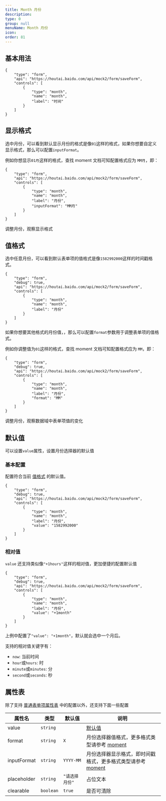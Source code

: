 ```yaml
---
title: Month 月份
description:
type: 0
group: null
menuName: Month 月份
icon:
order: 81
---
```


## 基本用法

```schema: scope="body"
{
    "type": "form",
    "api": "https://houtai.baidu.com/api/mock2/form/saveForm",
    "controls": [
        {
            "type": "month",
            "name": "month",
            "label": "时间"
        }
    ]
}
```

## 显示格式

选中月份，可以看到默认显示月份的格式是像`01`这样的格式，如果你想要自定义显示格式，那么可以配置`inputFormat`。

例如你想显示`01月`这样的格式，查找 moment 文档可知配置格式应为 `MM月`，即：

```schema: scope="body"
{
    "type": "form",
    "api": "https://houtai.baidu.com/api/mock2/form/saveForm",
    "controls": [
        {
            "type": "month",
            "name": "month",
            "label": "月份",
            "inputFormat": "MM月"
        }
    ]
}
```

调整月份，观察显示格式

## 值格式

选中任意月份，可以看到默认表单项的值格式是像`1582992000`这样的时间戳格式。

```schema: scope="body"
{
    "type": "form",
    "debug": true,
    "api": "https://houtai.baidu.com/api/mock2/form/saveForm",
    "controls": [
        {
            "type": "month",
            "name": "month",
            "label": "月份"
        }
    ]
}
```

如果你想要其他格式的月份值，，那么可以配置`format`参数用于调整表单项的值格式。

例如你调整值为`01`这样的格式，查找 moment 文档可知配置格式应为 `MM`，即：

```schema: scope="body"
{
    "type": "form",
    "debug": true,
    "api": "https://houtai.baidu.com/api/mock2/form/saveForm",
    "controls": [
        {
            "type": "month",
            "name": "month",
            "label": "月份",
            "format": "MM"
        }
    ]
}
```

调整月份，观察数据域中表单项值的变化

## 默认值

可以设置`value`属性，设置月份选择器的默认值

### 基本配置

配置符合当前 [值格式](./date#%E5%80%BC%E6%A0%BC%E5%BC%8F) 的默认值。

```schema: scope="body"
{
    "type": "form",
    "debug": true,
    "api": "https://houtai.baidu.com/api/mock2/form/saveForm",
    "controls": [
        {
            "type": "month",
            "name": "month",
            "label": "月份",
            "value": "1582992000"
        }
    ]
}
```

### 相对值

`value` 还支持类似像`"+1hours"`这样的相对值，更加便捷的配置默认值

```schema: scope="body"
{
    "type": "form",
    "debug": true,
    "api": "https://houtai.baidu.com/api/mock2/form/saveForm",
    "controls": [
        {
            "type": "month",
            "name": "month",
            "label": "月份",
            "value": "+1month"
        }
    ]
}
```

上例中配置了`"value": "+1month"`，默认就会选中一个月后。

支持的相对值关键字有：

- `now`: 当前时间
- `hour`或`hours`: 时
- `minute`或`minutes`: 分
- `second`或`seconds`: 秒

## 属性表

除了支持 [普通表单项属性表](./formitem#%E5%B1%9E%E6%80%A7%E8%A1%A8) 中的配置以外，还支持下面一些配置

| 属性名      | 类型      | 默认值         | 说明                                                                                |
| ----------- | --------- | -------------- | ----------------------------------------------------------------------------------- |
| value       | `string`  |                | [默认值](./date#%E9%BB%98%E8%AE%A4%E5%80%BC)                                        |
| format      | `string`  | `X`            | 月份选择器值格式，更多格式类型请参考 [moment](http://momentjs.com/)                 |
| inputFormat | `string`  | `YYYY-MM`      | 月份选择器显示格式，即时间戳格式，更多格式类型请参考 [moment](http://momentjs.com/) |
| placeholder | `string`  | `"请选择月份"` | 占位文本                                                                            |
| clearable   | `boolean` | `true`         | 是否可清除                                                                          |
